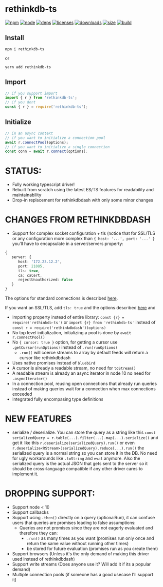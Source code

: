 # rethinkdb-ts
[![npm][npm]][npm-url]
[![node][node]][node-url]
[![deps][deps]][deps-url]
[![licenses][licenses]][licenses-url]
[![downloads][downloads]][downloads-url]
[![size][size]][size-url]
[![build][build]][build-url]

## Install

`npm i rethinkdb-ts`

or

`yarn add rethinkdb-ts`

## Import

```ts
// if you support import
import { r } from 'rethinkdb-ts';
// if you dont
const { r } = require('rethinkdb-ts');
```

## Initialize

```ts
// in an async context
// if you want to initialize a connection pool
await r.connectPool(options);
// if you want to initialize a single connection
const conn = await r.connect(options);
```

# STATUS:

- Fully working typescript driver!
- Rebuilt from scratch using the latest ES/TS features for readability and maintainability
- Drop-in replacement for rethinkdbdash with only some minor changes

# CHANGES FROM RETHINKDBDASH
- Support for complex socket configuration + tls (notice that for SSL/TLS or any configuration more complex than `{ host: '...', port: '...' }` you'll have to encapsulate in a server/servers property: 
```ts
{ 
   server: {
      host: '172.23.12.2',
      port: 21085,
      tls: true,
      ca: caCert,
      rejectUnauthorized: false
   } 
}
```
The options for standard connections is described [here](https://nodejs.org/dist/latest-v10.x/docs/api/net.html#net_net_createconnection_options_connectlistener).

If you want an SSL/TLS, add `tls: true` and the options described [here](https://nodejs.org/dist/latest-v10.x/docs/api/tls.html#tls_tls_connect_options_callback) and 
- Importing property instead of entire library: `const {r} = require('rethinkdb-ts')` or `import {r} from 'rethinkdb-ts'` instead of `const r = require('rethinkdbdash')(options)`
- No top level initialization, initializing a pool is done by `await r.connectPool()`
- No `{ cursor: true }` option, for getting a cursor use `.getCursor(runOptions)` instead of `.run(runOptions)`
  - `.run()` will coerce streams to array by default feeds will return a cursor like rethinkdbdash
- Uses native promises instead of `bluebird`
- A cursor is already a readable stream, no need for `toStream()`
- A readable stream is already an async iterator in node 10 no need for `.asyncIterator()`
- In a connection pool, reusing open connections that already run queries instead of making queries wait for a connection when max connections exceeded
- Integrated fully encompasing type definitions

# NEW FEATURES

- serialize / deserialize. You can store the query as a string like this `const serializedQuery = r.table(...).filter(...).map(...).serialize()` and get it like this `r.deserialize(serializedQuery).run()` or even `r.deserialize<RStream>(serializedQuery).reduce(...).run()` the serialized query is a normal string so you can store it in the DB. No need for ugly workarounds like `.toString` and `eval` anymore. Also the serialized query is the actual JSON that gets sent to the server so it should be cross-language compatible if any other driver cares to implement it.

# DROPPING SUPPORT:

- Support node < 10
- Support callbacks
- Support using `.then()` directly on a query (optionalRun), it can confuse users that queries are promises leading to false assumptions:
  - Queries are not promises since they are not eagerly evaluated and therefore they can:
    - `.run()` as many times as you want (promises run only once and return the same value without running other times)
    - be stored for future evaluation (promises run as you create them)
- Support browsers (Unless it's the only demand of making this driver used instead of rethinkdbdash)
- Support write streams (Does anyone use it? Will add it if its a popular demand)
- Multiple connection pools (if someone has a good usecase I'll support it)

[npm]: https://img.shields.io/npm/v/rethinkdb-ts.svg
[npm-url]: https://www.npmjs.com/package/rethinkdb-ts
[node]: https://img.shields.io/node/v/rethinkdb-ts.svg
[node-url]: https://nodejs.org
[deps]: https://img.shields.io/david/rethinkdb/rethinkdb-ts.svg
[deps-url]: https://david-dm.org/rethinkdb/rethinkdb-ts
[licenses-url]: https://opensource.org/licenses/Apache-2.0
[licenses]: https://img.shields.io/npm/l/rethinkdb-ts.svg
[downloads-url]: https://npmcharts.com/compare/rethinkdb-ts?minimal=true
[downloads]: https://img.shields.io/npm/dm/rethinkdb-ts.svg
[size-url]: https://packagephobia.com/result?p=rethinkdb-ts
[size]: https://packagephobia.com/badge?p=rethinkdb-ts
[build]: https://github.com/rethinkdb/rethinkdb-ts/workflows/Test%20and%20Publish/badge.svg
[build-url]: https://github.com/rethinkdb/rethinkdb-ts/actions?query=workflow%3A%22Test+and+Publish%22
[coverage]: https://coveralls.io/repos/github/rethinkdb/rethinkdb-ts/badge.svg?branch=master
[coverage-url]: https://coveralls.io/github/rethinkdb/rethinkdb-ts?branch=master
